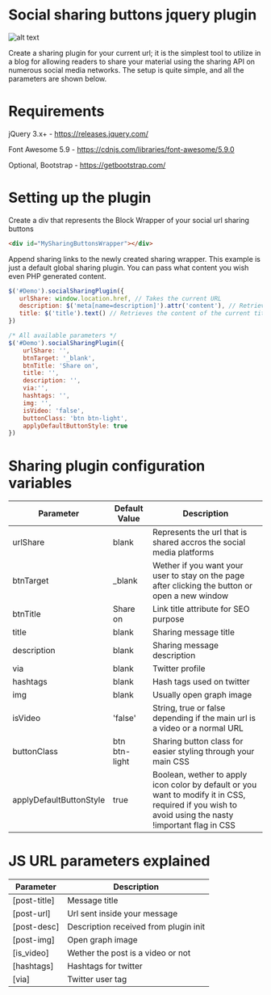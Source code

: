 # Social sharing buttons jquery plugin
 ![alt text](https://imgur.com/e7afx3e.png)

Create a sharing plugin for your current url; it is the simplest tool to utilize in a blog for allowing readers to share your material using the sharing API on numerous social media networks. The setup is quite simple, and all the parameters are shown below.

# Requirements

jQuery 3.x+ - https://releases.jquery.com/

Font Awesome 5.9 - https://cdnjs.com/libraries/font-awesome/5.9.0

Optional, Bootstrap - https://getbootstrap.com/

# Setting up the plugin

Create a div that represents the Block Wrapper of your social url sharing buttons
```html
<div id="MySharingButtonsWrapper"></div>
```

Append sharing links to the newly created sharing wrapper. This example is just a default global sharing plugin. You can pass what content you wish even PHP generated content.
```js
$('#Demo').socialSharingPlugin({
   urlShare: window.location.href, // Takes the current URL
   description: $('meta[name=description]').attr('content'), // Retrieves the content of the current meta description
   title: $('title').text() // Retrieves the content of the current title tag
})

/* All available parameters */
$('#Demo').socialSharingPlugin({
    urlShare: '',
    btnTarget: '_blank',
    btnTitle: 'Share on',
    title: '',
    description: '',
    via:'',
    hashtags: '',
    img: '',
    isVideo: 'false',
    buttonClass: 'btn btn-light',
    applyDefaultButtonStyle: true
})
```

# Sharing plugin configuration variables

| Parameter                | Default Value | Description |
| -------------            | ------------- | ------------- |
| urlShare                 | blank         | Represents the url that is shared accros the social media platforms  |
| btnTarget                | _blank        | Wether if you want your user to stay on the page after clicking the button or open a new window  |
| btnTitle                 | Share on      | Link title attribute for SEO purpose  |
| title                    | blank         | Sharing message title  |
| description              | blank         | Sharing message description  |
| via                      | blank         | Twitter profile  |
| hashtags                 | blank         | Hash tags used on twitter  |
| img                      | blank         | Usually open graph image  |
| isVideo                  | 'false'       | String, true or false depending if the main url is a video or a normal URL  |
| buttonClass              | btn btn-light | Sharing button class for easier styling through your main CSS  |
| applyDefaultButtonStyle  | true          | Boolean, wether to apply icon color by default or you want to modify it in CSS, required if you wish to avoid using the nasty !important flag in CSS  |

# JS URL parameters explained
| Parameter | Description |
| ------------- | ------------- |
| [post-title]	| Message title |
| [post-url]    | Url sent inside your message|
| [post-desc]   | Description received from plugin init |
| [post-img]    | Open graph image |
| [is_video]    | Wether the post is a video or not |
| [hashtags]    | Hashtags for twitter |
| [via]         | Twitter user tag |
